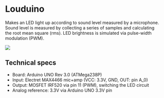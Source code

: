 # Louduino

Makes an LED light up according to sound level measured by a microphone. Sound level is measured by collecting a series of samples and calculating the root mean square (rms). LED brightness is simulated via pulse-width modulation (PWM).

![](louduino_demonstration.gif)

## Technical specs

* Board:  Arduino UNO Rev 3.0 (ATMega238P)
* Input:  Electret MAX4466 mic+amp (VCC: 3.3V, GND, OUT: pin A_0)
* Output: MOSFET IRF520 via pin 11 (PWM), switching the LED circuit
* Analog reference: 3.3V via Arduino UNO 3.3V pin 
